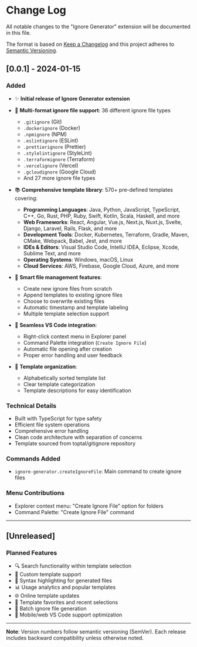 # Change Log

All notable changes to the "Ignore Generator" extension will be documented in this file.

The format is based on [Keep a Changelog](http://keepachangelog.com/) and this project adheres to [Semantic Versioning](https://semver.org/).

## [0.0.1] - 2024-01-15

### Added
- ✨ **Initial release of Ignore Generator extension**
- 🎯 **Multi-format ignore file support**: 36 different ignore file types
  - `.gitignore` (Git)
  - `.dockerignore` (Docker) 
  - `.npmignore` (NPM)
  - `.eslintignore` (ESLint)
  - `.prettierignore` (Prettier)
  - `.stylelintignore` (StyleLint)
  - `.terraformignore` (Terraform)
  - `.vercelignore` (Vercel)
  - `.gcloudignore` (Google Cloud)
  - And 27 more ignore file types

- 📚 **Comprehensive template library**: 570+ pre-defined templates covering:
  - **Programming Languages**: Java, Python, JavaScript, TypeScript, C++, Go, Rust, PHP, Ruby, Swift, Kotlin, Scala, Haskell, and more
  - **Web Frameworks**: React, Angular, Vue.js, Next.js, Nuxt.js, Svelte, Django, Laravel, Rails, Flask, and more
  - **Development Tools**: Docker, Kubernetes, Terraform, Gradle, Maven, CMake, Webpack, Babel, Jest, and more
  - **IDEs & Editors**: Visual Studio Code, IntelliJ IDEA, Eclipse, Xcode, Sublime Text, and more
  - **Operating Systems**: Windows, macOS, Linux
  - **Cloud Services**: AWS, Firebase, Google Cloud, Azure, and more

- 🔧 **Smart file management features**:
  - Create new ignore files from scratch
  - Append templates to existing ignore files
  - Choose to overwrite existing files
  - Automatic timestamp and template labeling
  - Multiple template selection support

- 🎨 **Seamless VS Code integration**:
  - Right-click context menu in Explorer panel
  - Command Palette integration (`Create Ignore File`)
  - Automatic file opening after creation
  - Proper error handling and user feedback

- 📝 **Template organization**:
  - Alphabetically sorted template list
  - Clear template categorization
  - Template descriptions for easy identification

### Technical Details
- Built with TypeScript for type safety
- Efficient file system operations
- Comprehensive error handling
- Clean code architecture with separation of concerns
- Template sourced from toptal/gitignore repository

### Commands Added
- `ignore-generator.createIgnoreFile`: Main command to create ignore files

### Menu Contributions
- Explorer context menu: "Create Ignore File" option for folders
- Command Palette: "Create Ignore File" command

---

## [Unreleased]

### Planned Features
- 🔍 Search functionality within template selection
- 📁 Custom template support
- 🎨 Syntax highlighting for generated files
- 📊 Usage analytics and popular templates
- 🌐 Online template updates
- 💾 Template favorites and recent selections
- 🔄 Batch ignore file generation
- 📱 Mobile/web VS Code support optimization

---

**Note**: Version numbers follow semantic versioning (SemVer). Each release includes backward compatibility unless otherwise noted.